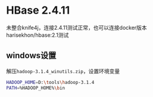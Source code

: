 # HBase 2.4.11

未整合knife4j，连接2.4.11测试正常，也可以连接docker版本harisekhon/hbase:2.1测试



## windows设置

解压`hadoop-3.1.4_winutils.zip`，设置环境变量

```bash
HADOOP_HOME=D:\tools\hadoop-3.1.4
PATH=%HADOOP_HOME%\bin
```

